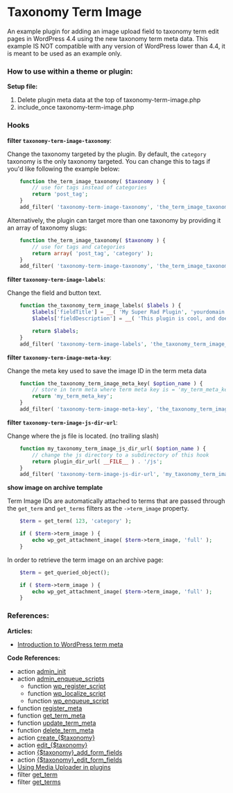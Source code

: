 # Taxonomy Term Image

An example plugin for adding an image upload field to taxonomy term edit pages in WordPress 4.4 using the new taxonomy term meta data. This example IS NOT compatible with any version of WordPress lower than 4.4, it is meant to be used as an example only.

### How to use within a theme or plugin:

**Setup file:**

1. Delete plugin meta data at the top of taxonomy-term-image.php
1. include_once taxonomy-term-image.php

### Hooks

**filter `taxonomy-term-image-taxonomy`**:

Change the taxonomy targeted by the plugin. By default, the `category` taxonomy is the only taxonomy targeted. You can change this to tags if you'd like following the example below:

```php
	function the_term_image_taxonomy( $taxonomy ) {
		// use for tags instead of categories
		return 'post_tag';
	}
	add_filter( 'taxonomy-term-image-taxonomy', 'the_term_image_taxonomy' );
```

Alternatively, the plugin can target more than one taxonomy by providing it an array of taxonomy slugs:

```php
	function the_term_image_taxonomy( $taxonomy ) {
		// use for tags and categories
		return array( 'post_tag', 'category' );
	}
	add_filter( 'taxonomy-term-image-taxonomy', 'the_term_image_taxonomy' );
```

**filter `taxonomy-term-image-labels`**:

Change the field and button text.

```php
	function the_taxonomy_term_image_labels( $labels ) {
		$labels['fieldTitle'] = __( 'My Super Rad Plugin', 'yourdomain' );
		$labels['fieldDescription'] = __( 'This plugin is cool, and does neat stuff.', 'yourdomain' );

		return $labels;
	}
	add_filter( 'taxonomy-term-image-labels', 'the_taxonomy_term_image_labels' );
```

**filter `taxonomy-term-image-meta-key`**:

Change the meta key used to save the image ID in the term meta data

```php
	function the_taxonomy_term_image_meta_key( $option_name ) {
		// store in term meta where term meta key is = 'my_term_meta_key'
		return 'my_term_meta_key';
	}
	add_filter( 'taxonomy-term-image-meta-key', 'the_taxonomy_term_image_meta_key' );
```

**filter `taxonomy-term-image-js-dir-url`**:

Change where the js file is located. (no trailing slash)

```php
	function my_taxonomy_term_image_js_dir_url( $option_name ) {
		// change the js directory to a subdirectory of this hook
		return plugin_dir_url( __FILE__ ) . '/js';
	}
	add_filter( 'taxonomy-term-image-js-dir-url', 'my_taxonomy_term_image_js_dir_url' );
```

**show image on archive template**

Term Image IDs are automatically attached to terms that are passed through the `get_term` and `get_terms` filters as the `->term_image` property.

```php
	$term = get_term( 123, 'category' );

	if ( $term->term_image ) {
		echo wp_get_attachment_image( $term->term_image, 'full' );
	}
```

In order to retrieve the term image on an archive page:

```php
	$term = get_queried_object();

	if ( $term->term_image ) {
	    echo wp_get_attachment_image( $term->term_image, 'full' );
    }
```

### References:

**Articles:**

* [Introduction to WordPress term meta](http://themehybrid.com/weblog/introduction-to-wordpress-term-meta)

**Code References:**

* action [admin_init](http://codex.wordpress.org/Plugin_API/Action_Reference/admin_init)
* action [admin_enqueue_scripts](http://codex.wordpress.org/Plugin_API/Action_Reference/admin_enqueue_scripts)
	* function [wp_register_script](https://developer.wordpress.org/reference/functions/wp_register_script/)
	* function [wp_localize_script](https://developer.wordpress.org/reference/functions/wp_localize_script/)
	* function [wp_enqueue_script](https://developer.wordpress.org/reference/functions/wp_enqueue_script/)
* function [register_meta](https://developer.wordpress.org/reference/functions/register_meta/)
* function [get_term_meta](https://make.wordpress.org/core/2015/10/23/4-4-taxonomy-roundup/)
* function [update_term_meta](https://make.wordpress.org/core/2015/10/23/4-4-taxonomy-roundup/)
* function [delete_term_meta](https://make.wordpress.org/core/2015/10/23/4-4-taxonomy-roundup/)
* action [create_{$taxonomy}](https://developer.wordpress.org/reference/hooks/create_taxonomy/)
* action [edit_{$taxonomy}](https://developer.wordpress.org/reference/hooks/edit_taxonomy/)
* action [{$taxonomy}_add_form_fields](https://developer.wordpress.org/reference/hooks/taxonomy_add_form_fields/)
* action [{$taxonomy}_edit_form_fields](https://developer.wordpress.org/reference/hooks/taxonomy_edit_form_fields/)
* [Using Media Uploader in plugins](http://mikejolley.com/2012/12/using-the-new-wordpress-3-5-media-uploader-in-plugins/)
* filter [get_term](https://developer.wordpress.org/reference/hooks/get_term/)
* filter [get_terms](https://developer.wordpress.org/reference/hooks/get_terms/)

